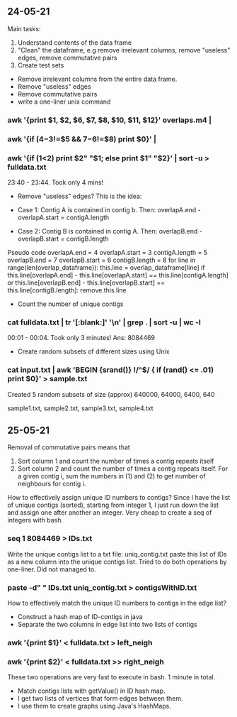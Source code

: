 ## 24-05-21

Main tasks:
1) Understand contents of the data frame
2) "Clean" the dataframe, e.g remove irrelevant columns, remove "useless" edges, remove commutative pairs
3) Create test sets

- Remove irrelevant columns from the entire data frame.
- Remove "useless" edges
- Remove commutative pairs
- write a one-liner unix command
### awk '{print $1, $2, $6, $7, $8, $10, $11, $12}' overlaps.m4 | 
### awk '{if ($4-$3!=$5 && $7-$6!=$8) print $0}' | 
### awk '{if ($1<$2) print $2" "$1; else print $1" "$2}' | sort -u > fulldata.txt
23:40 - 23:44. Took only 4 mins!


- Remove "useless" edges? This is the idea:

- Case 1: Contig A is contained in contig b. Then:
    overlapA.end - overlapA.start = contigA.length
    
- Case 2: Contig B is contained in contig A. Then:
    overlapB.end - overlapB.start = contigB.length

Pseudo code
overlapA.end = 4
overlapA.start = 3
contigA.length = 5
overlapB.end = 7
overlapB.start = 6
contigB.length = 8
for line in range(len(overlap_dataframe)):
  this.line = overlap_dataframe[line]
  if this.line[overlapA.end] - this.line[overlapA.start] == this.line[contigA.length] or 
     this.line[overlapB.end] - this.line[overlapB.start] == this.line[contigB.length]:
     remove.this.line
     
- Count the number of unique contigs
### cat fulldata.txt | tr '[:blank:]' '\n' | grep . | sort -u | wc -l
00:01 - 00:04. Took only 3 minutes!
Ans: 8084469

- Create random subsets of different sizes using Unix
### cat input.txt | awk 'BEGIN {srand()} !/^$/ { if (rand() <= .01) print $0}' > sample.txt
Created 5 random subsets of size (approx) 640000, 64000, 6400, 640

sample1.txt, sample2.txt, sample3.txt, sample4.txt

## 25-05-21

Removal of commutative pairs means that 
1) Sort column 1 and count the number of times a contig repeats itself
2) Sort column 2 and count the number of times a contig repeats itself.
For a given contig i, sum the numbers in (1) and (2) to get number of neighbours for contig i.

How to effectively assign unique ID numbers to contigs?
Since I have the list of unique contigs (sorted), starting from integer 1, I just run down the list and assign one after another an integer.
Very cheap to create a seq of integers with bash.
### seq 1 8084469 > IDs.txt
Write the unique contigs list to a txt file: uniq_contig.txt
paste this list of IDs as a new column into the unique contigs list.
Tried to do both operations by one-liner. Did not managed to.
### paste -d" " IDs.txt uniq_contig.txt > contigsWithID.txt

How to effectively match the unique ID numbers to contigs in the edge list?
- Construct a hash map of ID-contigs in java
- Separate the two columns in edge list into two lists of contigs
### awk '{print $1}' < fulldata.txt > left_neigh
### awk '{print $2}' < fulldata.txt >> right_neigh
These two operations are very fast to execute in bash. 1 minute in total.
- Match contigs lists with getValue() in ID hash map. 
- I get two lists of vertices that form edges between them. 
- I use them to create graphs using Java's HashMaps.





